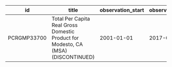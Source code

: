 | id          | title                                                                             | observation_start   | observation_end   |
|-------------|-----------------------------------------------------------------------------------|---------------------|-------------------|
| PCRGMP33700 | Total Per Capita Real Gross Domestic Product for Modesto, CA (MSA) (DISCONTINUED) | 2001-01-01          | 2017-01-01        |